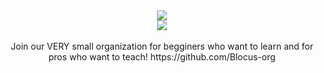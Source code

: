 <div align='center'>
  <img src='https://media.giphy.com/media/SwImQhtiNA7io/giphy.gif'>
</div>

<div align='center'>
  <img src="https://github-readme-streak-stats.herokuapp.com?user=zqfd&theme=dark&sideLabels=EB5454"/></a><br><br>
  Join our VERY small organization for begginers who want to learn and for pros who want to teach!
  https://github.com/Blocus-org
</div>


